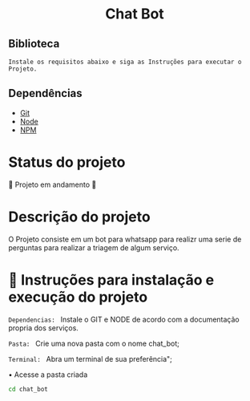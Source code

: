 <h1 align = "center" > Chat Bot </h1>

## Biblioteca ##
`
Instale os requisitos abaixo e siga as Instruções para executar o Projeto.
`

## Dependências 
- <a href=https://git-scm.com/download> Git</a>
- <a href=https://nodejs.org/dist/v20.11.1/node-v20.11.1-x64.msi> Node</a>
- <a href=https://www.npmjs.com/package/npm/v/10.2.4> NPM</a>

# Status do projeto 
🚧 Projeto em andamento 🚧


# Descrição do projeto 

O Projeto consiste em um bot para whatsapp para realizr uma serie de perguntas para realizar a triagem de algum serviço.


# :hammer: Instruções para instalação e execução do projeto

`Dependencias: ` Instale o GIT e NODE de acordo com a documentação propria dos serviços.

`Pasta: ` Crie uma nova pasta com o nome chat_bot;

`Terminal: ` Abra um terminal de sua preferência";

• Acesse a pasta criada

```bash
cd chat_bot
```
